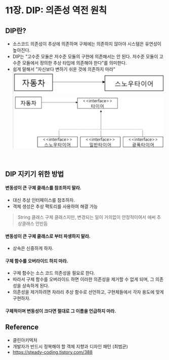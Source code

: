 # 11장. DIP: 의존성 역전 원칙

## DIP란?
- 소스코드 의존성이 추상에 의존하며 구체에는 의존하지 않아야 시스템은 유연성이 높아진다. 
- DIP는 "고수준 모듈은 저수준 모듈의 구현에 의존해서는 안 된다. 저수준 모듈이 고수준 모듈에서 정의한 추상 타입에 의존해야 한다"를 의미한다. 
- 쉽게 말해서 "자신보다 변하기 쉬운 것에 의존하지 마라"
![picture 6](images/d24dba2b6d4fff9cd6962fd352ab915aaa915a3541ab9d7ee47f7a806f6cca88.png)  
![picture 7](images/3fe8568ebf16449ac03d888d938b0f1364a511b0e8445025cbd5c300e3727f8d.png)  

<br/>

## DIP 지키기 위한 방법
#### 변동성이 큰 구체 클래스를 참조하지 말라.
- 대신 추상 인터페이스를 참조하자.
- 객체 생성은 추상 팩토리를 사용하여 해결 가능
> String 클래스 구체 클래스지만, 변경되는 일이 거의없이 안정적이여서 애써 추상클래스 안만듬
#### 변동성이 큰 구체 클래스로 부터 파생하지 말라.
- 상속은 신중하게 하자.
#### 구체 함수를 오버라이드 하지 마라.
- 구체 함수는 소스 코드 의존성을 필요로 한다.
- 따라서 구체 함수를 오버라이드 하면 이러한 의존성을 제거할 수 없게 되며, 그 의존성을 상속하게 된다.
- 의존성을 제거하려면 차라리 추상 함수로 선언하고, 구현체들에서 각자 용도에 맞게 구현하자.
#### 구체적이며 변동성이 크다면 절대로 그 이름을 언급하지 마라.



## Reference
- 클린아키텍처
- 개발자가 반드시 정복해야 할 객체 지향과 디자인 패턴 (최범균)
- https://steady-coding.tistory.com/388